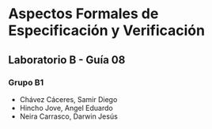# Aspectos Formales de Especificación y Verificación
## Laboratorio B - Guía 08
### Grupo B1
- Chávez Cáceres, Samir Diego
- Hincho Jove, Angel Eduardo
- Neira Carrasco, Darwin Jesús